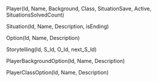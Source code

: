 Player(Id, Name, Background, Class, SituationSave, Active, SituationsSolvedCount)

Situation(Id, Name, Description, isEnding)

Option(Id, Name, Description)

Storytelling(Id, S_Id, O_Id, next_S_Id)

PlayerBackgroundOption(Id, Name, Description)

PlayerClassOption(Id, Name, Description)